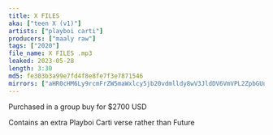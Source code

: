 ```yaml
---
title: X FILES
aka: ["teen X (v1)"]
artists: ["playboi carti"]
producers: ["maaly raw"]
tags: ["2020"]
file_name: X FILES .mp3
leaked: 2023-05-28
length: 3:30
md5: fe303b3a99e7fd4f8e8fe7f3e7871546
mirrors: ["aHR0cHM6Ly9rcmFrZW5maWxlcy5jb20vdmlldy8wV3JldDV6VmVPL2ZpbGUuaHRtbA==", "aHR0cHM6Ly9kYnJlZS5vcmcvdi8zMDg1NDI="]
---
```

Purchased in a group buy for $2700 USD

Contains an extra Playboi Carti verse rather than Future
